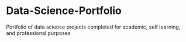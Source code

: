 # Data-Science-Portfolio
Portfolio of data science projects completed for academic, self learning, and professional purposes
